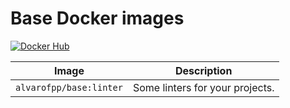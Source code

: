 # Base Docker images

[![Docker Hub](https://img.shields.io/badge/-Docker_Hub-0062cc?style=for-the-badge&logo=Docker&logoColor=white)][docker-hub]

| Image                   | Description                     |
|-------------------------|---------------------------------|
| `alvarofpp/base:linter` | Some linters for your projects. |

[docker-hub]: https://hub.docker.com/r/alvarofpp/base
